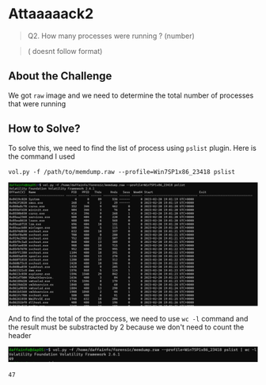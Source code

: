 # Attaaaaack2
> Q2. How many processes were running ? (number)

> ( doesnt follow format)

## About the Challenge
We got `raw` image and we need to determine the total number of processes that were running

## How to Solve?
To solve this, we need to find the list of process using `pslist` plugin. Here is the command I used

```
vol.py -f /path/to/memdump.raw --profile=Win7SP1x86_23418 pslist
```

![pslist](images/pslist.png)

And to find the total of the proccess, we need to use `wc -l` command and the result must be substracted by 2 because we don't need to count the header

![flag](images/flag.png)

```
47
```